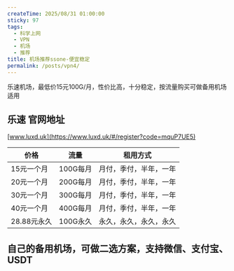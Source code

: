 ```yaml
---
createTime: 2025/08/31 01:00:00
sticky: 97
tags:
  - 科学上网
  - VPN
  - 机场
  - 推荐
title: 机场推荐ssone-便宜稳定
permalink: /posts/vpn4/
---
```

乐速机场，最低价15元100G/月，性价比高，十分稳定，按流量购买可做备用机场适用

## 乐速 官网地址

[www.luxd.uk](https://www.luxd.uk/#/register?code=mquP7UE5)


|价格|流量|租用方式|
|---|---|---|
|15元一个月|100G每月|月付，季付，半年，一年|
|20元一个月|200G每月|月付，季付，半年，一年|
|30元一个月|300G每月|月付，季付，半年，一年|
|40元一个月|400G每月|月付，季付，半年，一年|
|28.88元永久|100G永久|永久，永久，永久，永久|

## 自己的备用机场，可做二选方案，支持微信、支付宝、USDT


